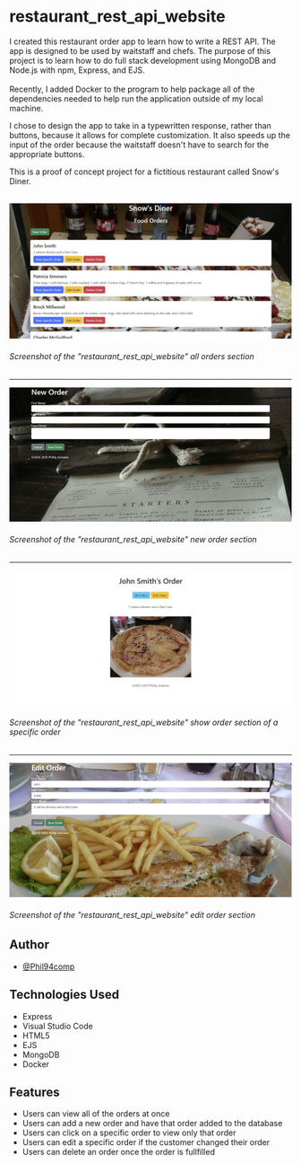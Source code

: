 # restaurant_rest_api_website

I created this restaurant order app to learn how to write a REST API. The app is designed to be used by waitstaff and chefs. 
The purpose of this project is to learn how to do full stack development using MongoDB and Node.js with npm, Express, and EJS. <br><br>Recently, I added Docker to the program to help package all of the dependencies needed to help run the application outside of my local machine.

I chose to design the app to take in a typewritten response, rather than buttons, because it allows for complete customization. It also speeds up the input of the order because the waitstaff doesn't have to search for the appropriate buttons.

This is a proof of concept project for a fictitious restaurant called Snow's Diner.<br><br>

![](rest_app_img/Screenshot-of-homepage-of-the-REST-app.png)
###### Screenshot of the "restaurant_rest_api_website" all orders section
---

![](rest_app_img/Screenshot-of-the-new-order-page.png)
###### Screenshot of the "restaurant_rest_api_website" new order section
---

![](rest_app_img/Screenshot-of-the-specific-order-page.png)
###### Screenshot of the "restaurant_rest_api_website" show order section of a specific order
---

![](rest_app_img/Screenshot-of-the-edit-order-page.png)
###### Screenshot of the "restaurant_rest_api_website" edit order section

## Author

- [@Phil94comp](https://www.github.com/Phil94comp)

## Technologies Used

* Express
* Visual Studio Code
* HTML5
* EJS
* MongoDB
* Docker

## Features

- Users can view all of the orders at once
- Users can add a new order and have that order added to the database
- Users can click on a specific order to view only that order
- Users can edit a specific order if the customer changed their order
- Users can delete an order once the order is fullfilled
